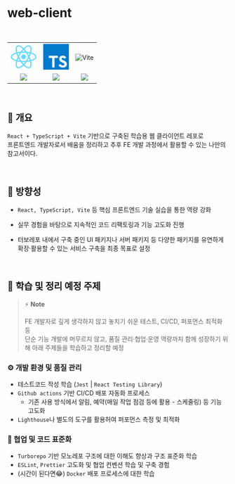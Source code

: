# web-client

<br />

<table>
  <tr>
    <td align="center">
      <img src="https://raw.githubusercontent.com/devicons/devicon/master/icons/react/react-original.svg" alt="React" height="60"/>
    </td>
    <td align="center">
      <img src="https://raw.githubusercontent.com/devicons/devicon/master/icons/typescript/typescript-original.svg" alt="TypeScript" height="60"/>
    </td>
    <td align="center">
      <img src="https://vitejs.dev/logo.svg" alt="Vite" height="60"/>
    </td>
  </tr>
  <tr>
    <td align="center">
      <a href="https://react.dev/">
        <img src="https://img.shields.io/badge/react-^19.0-61DAFB?logo=react&logoColor=white" />
      </a>
    </td>
    <td align="center">
      <a href="https://www.typescriptlang.org/">
        <img src="https://img.shields.io/badge/typescript-^5.0-3178C6?logo=typescript&logoColor=white" />
      </a>
    </td>
    <td align="center">
      <a href="https://vitejs.dev/">
        <img src="https://img.shields.io/badge/vite-^7.0-blueviolet?logo=vite&logoColor=white" />
      </a>
    </td>
  </tr>
</table>


<br/>

## 📖 개요

`React + TypeScript + Vite` 기반으로 구축된 학습용 웹 클라이언트 레포로 <br />
프론트엔드 개발자로서 배움을 정리하고 추후 FE 개발 과정에서 활용할 수 있는 나만의 참고서이다.

<br/>

## 🧫 방향성

- `React, TypeScript, Vite` 등 핵심 프론트엔드 기술 실습을 통한 역량 강화

- 실무 경험을 바탕으로 지속적인 코드 리팩토링과 기능 고도화 진행

- 터보레포 내에서 구축 중인 UI 패키지나 서버 패키지 등 다양한 패키지를 유연하게 확장·활용할 수 있는 서비스 구축을 최종 목표로 설정

<br />

## 🧪 학습 및 정리 예정 주제

> ⚡ **Note**
>
> FE 개발자로 깊게 생각하지 않고 놓치기 쉬운 테스트, CI/CD, 퍼포먼스 최적화 등 <br />
> 단순 기능 개발에 머무르지 않고, 품질 관리·협업·운영 역량까지 함께 성장하기 위해 아래 주제들을 학습하고 정리할 예정

### ⚙️ 개발 환경 및 품질 관리

- 테스트코드 작성 학습 (`Jest` | `React Testing Library`)
- `Github actions` 기반 CI/CD 배포 자동화 프로세스
  - 기존 사용 방식에서 알림, 예약(매일 작업 점검 등에 활용 - 스케줄링) 등 기능 고도화
- `Lighthouse`나 별도의 도구를 활용허여 퍼포먼스 측정 및 최적화

### 🤝 협업 및 코드 표준화

- `Turborepo` 기반 모노레포 구조에 대한 이해도 향상과 구조 표준화 학습
- `ESLint`, `Prettier` 고도화 및 협업 컨벤션 학습 및 구축 경험
- (시간이 된다면😂) `Docker` 배포 프로세스에 대한 학습
